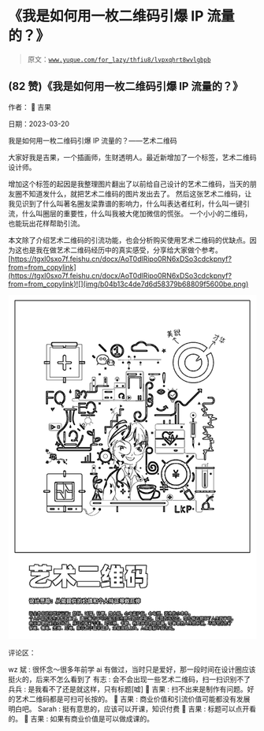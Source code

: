 # 《我是如何用一枚二维码引爆 IP 流量的？》

> 原文：[`www.yuque.com/for_lazy/thfiu8/lvpxqhrt8wvlgbpb`](https://www.yuque.com/for_lazy/thfiu8/lvpxqhrt8wvlgbpb)



## (82 赞)《我是如何用一枚二维码引爆 IP 流量的？》 

作者：  吉果 

日期：2023-03-20 

我是如何用一枚二维码引爆 IP 流量的？——艺术二维码 

大家好我是吉果，一个插画师，生财透明人。最近新增加了一个标签，艺术二维码设计师。 

增加这个标签的起因是我整理图片翻出了以前给自己设计的艺术二维码，当天的朋友圈不知道发什么，就把艺术二维码的图片发出去了。 然后这张艺术二维码，让我见识到了什么叫著名圈友梁靠谱的影响力，什么叫表达者红利，什么叫一键引流，什么叫圈层的重要性，什么叫我被大佬加微信的慌张。 一个小小的二维码，也能玩出花样帮助引流。 

本文除了介绍艺术二维码的引流功能，也会分析购买使用艺术二维码的优缺点。因为这也是我在做艺术二维码经历中的真实感受，分享给大家做个参考。 [https://tgxl0sxo7f.feishu.cn/docx/AoT0dlRipo0RN6xDSo3cdckpnyf?from=from_copylink](https://tgxl0sxo7f.feishu.cn/docx/AoT0dlRipo0RN6xDSo3cdckpnyf?from=from_copylink)![](img/b04b13c4de7d6d58379b68809f5600be.png) 

![](img/3395e4052ac268302e2112b2d1cdb218.png) 

评论区： 

wz 斌 : 很怀念～很多年前学 ai 有做过，当时只是爱好，那一段时间在设计圈应该挺火的，后来不怎么看到了 有志 : 会不会出现一些艺术二维码，扫一扫识别不了 兵兵 : 是我看不了还是就这样，只有标题[嘘]  吉果 : 扫不出来是制作有问题。好的艺术二维码都是可扫可长按的。  吉果 : 商业价值和引流价值可能都没有发展明白吧。 Sarah : 挺有意思的，应该可以开课，知识付费  吉果 : 标题可以点开看的。  吉果 : 如果有商业价值是可以做成课的。